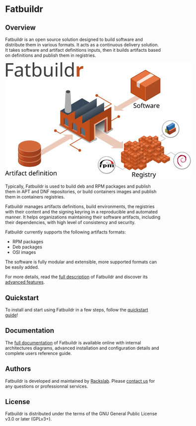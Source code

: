 # Fatbuildr

## Overview

Fatbuildr is an open source solution designed to build software and distribute
them in various formats. It acts as a continuous delivery solution. It takes
software and artifact definitions inputs, then it builds artifacts based on
definitions and publish them in registries.

<img
  src="docs/modules/overview/images/fatbuildr_overview.svg"
  alt="Fatbuildr Overview"
  style="display: inline-block; margin: 0 auto; max-width: 600px">

Typically, Fatbuildr is used to build deb and RPM packages and publish them in
APT and DNF repositories, or build containers images and publish them in
containers registries.

Fatbuildr manages artifacts definitions, build environments, the registries with
their content and the signing keyring in a reproducible and automated manner. It
helps organizations maintaining their software artifacts, including their
dependencies, with high level of consistency and security.

Fatbuildr currently supports the following artifacts formats:

* RPM packages
* Deb packages
* OSI images

The software is fully modular and extensible, more supported formats can be
easily added.

For more details, read the
[full description](https://docs.rackslab.io/fatbuildr/overview/what.html) of
Fatbuildr and discover its
[advanced features](https://docs.rackslab.io/fatbuildr/overview/features.html).

## Quickstart

To install and start using Fatbuildr in a few steps, follow the
[quickstart guide](https://docs.rackslab.io/fatbuildr/install/quickstart.html)!

## Documentation

The [full documentation](https://docs.rackslab.io/fatbuildr/overview/start.html)
of Fatbuildr is available online with internal architectures diagrams, advanced
installation and configuration details and complete users reference guide.

## Authors

Fatbuildr is developed and maintained by [Rackslab](https://rackslab.io). Please
[contact us](https://rackslab.io/en/contact/) for any questions or professionnal
services.

## License

Fatbuildr is distributed under the terms of the GNU General Public License v3.0
or later (GPLv3+).

